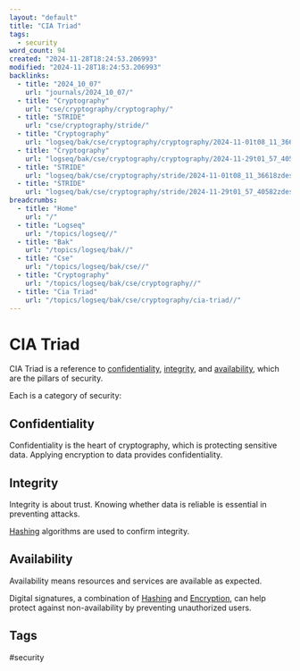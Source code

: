 ```yaml
---
layout: "default"
title: "CIA Triad"
tags:
  - security
word_count: 94
created: "2024-11-28T18:24:53.206993"
modified: "2024-11-28T18:24:53.206993"
backlinks:
  - title: "2024_10_07"
    url: "journals/2024_10_07/"
  - title: "Cryptography"
    url: "cse/cryptography/cryptography/"
  - title: "STRIDE"
    url: "cse/cryptography/stride/"
  - title: "Cryptography"
    url: "logseq/bak/cse/cryptography/cryptography/2024-11-01t08_11_36626zdesktop/"
  - title: "Cryptography"
    url: "logseq/bak/cse/cryptography/cryptography/2024-11-29t01_57_40576zdesktop/"
  - title: "STRIDE"
    url: "logseq/bak/cse/cryptography/stride/2024-11-01t08_11_36618zdesktop/"
  - title: "STRIDE"
    url: "logseq/bak/cse/cryptography/stride/2024-11-29t01_57_40582zdesktop/"
breadcrumbs:
  - title: "Home"
    url: "/"
  - title: "Logseq"
    url: "/topics/logseq//"
  - title: "Bak"
    url: "/topics/logseq/bak//"
  - title: "Cse"
    url: "/topics/logseq/bak/cse//"
  - title: "Cryptography"
    url: "/topics/logseq/bak/cse/cryptography//"
  - title: "Cia Triad"
    url: "/topics/logseq/bak/cse/cryptography/cia-triad//"
---
```

# CIA Triad

CIA Triad is a reference to [confidentiality](docs/cse/cryptography/confidentiality/index/), [integrity](docs/cse/cryptography/integrity/index/), and [availability](docs/cse/cryptography/availability/index/), which are the pillars of security. 


Each is a category of security:

## Confidentiality

Confidentiality is the heart of cryptography, which is protecting sensitive data.
Applying encryption to data provides confidentiality.

## Integrity

Integrity is about trust. Knowing whether data is reliable is essential in preventing attacks.

[Hashing](docs/cse/cryptography/hashing/index/) algorithms are used to confirm integrity.

## Availability

Availability means resources and services are available as expected.

Digital signatures, a combination of [Hashing](docs/cse/cryptography/hashing/index/) and [Encryption](docs/cse/cryptography/encryption/index/), can help protect against non-availability by preventing unauthorized users.

## Tags

#security